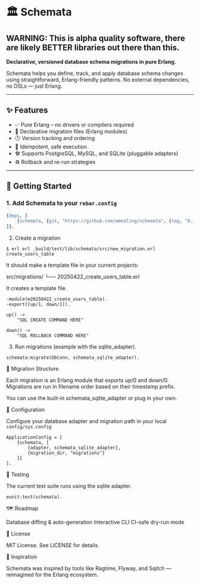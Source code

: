 # 🏛️ Schemata

## WARNING: This is alpha quality software, there are likely BETTER libraries out there than this.   

**Declarative, versioned database schema migrations in pure Erlang.**

Schemata helps you define, track, and apply database schema changes using straightforward, Erlang-friendly patterns. No external dependencies, no DSLs — just Erlang.

---

## ✨ Features

- ✅ Pure Erlang – no drivers or compilers required
- 📜 Declarative migration files (Erlang modules)
- 🕒 Version tracking and ordering
- 🔄 Idempotent, safe execution
- 🛠 Supports PostgreSQL, MySQL, and SQLite (pluggable adapters)
- ♻️ Rollback and re-run strategies

---

## 🚀 Getting Started

### 1. Add Schemata to your `rebar.config`

```erlang
{deps, [
    {schemata, {git, "https://github.com/wmealing/schemata", {tag, "0.1.0"}}}
]}.
```

2. Create a migration

```
$ erl erl _build/test/lib/schemata/src/new_migration.erl create_users_table
```

It should make a template file in your current projects:

src/migrations/
              └── 20250422_create_users_table.erl


It creates a template file.

```
-module(m20250422_create_users_table).
-export([up/1, down/1]).

up() ->
    "SQL CREATE COMMAND HERE"

down() ->
    "SQL ROLLBACK COMMAND HERE"

```

3. Run migrations (example with the sqlite_adapter).


```
schemata:migrate(DbConn, schemata_sqlite_adapter).
```

📁 Migration Structure

Each migration is an Erlang module that exports up/0 and down/0. Migrations are run in filename order based on their timestamp prefix.

You can use the built-in schemata_sqlite_adapter or plug in your own.

🔧 Configuration

Configure your database adapter and migration path in your local `config/sys.config`

```
ApplicationConfig = [
    {schemata, [
        {adapter, schemata_sqlite_adapter},
        {migration_dir, "migrations"}
    ]}
].

```

🧪 Testing

The current test suite runs using the sqlite adapter.

```
eunit:test(schemata).
```


🗺 Roadmap

 Database diffing & auto-generation
 Interactive CLI
 CI-safe dry-run mode

📜 License

MIT License. See LICENSE for details.

🧠 Inspiration

Schemata was inspired by tools like Ragtime, Flyway, and Sqitch — reimagined for the Erlang ecosystem.
